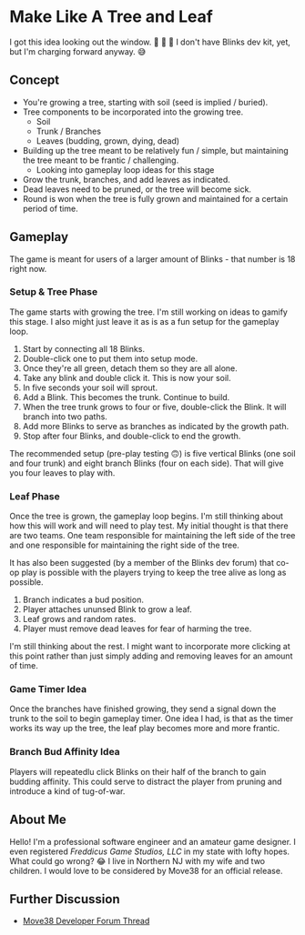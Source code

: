 # Make Like A Tree and Leaf

I got this idea looking out the window. 🌳 🤔 💭 I don't have Blinks dev kit, yet, but I'm charging forward anyway. 😅

## Concept

- You're growing a tree, starting with soil (seed is implied / buried).
- Tree components to be incorporated into the growing tree.
  - Soil
  - Trunk / Branches
  - Leaves (budding, grown, dying, dead)
- Building up the tree meant to be relatively fun / simple, but maintaining the tree meant to be frantic / challenging.
  - Looking into gameplay loop ideas for this stage
- Grow the trunk, branches, and add leaves as indicated.
- Dead leaves need to be pruned, or the tree will become sick.
- Round is won when the tree is fully grown and maintained for a certain period of time.

## Gameplay

The game is meant for users of a larger amount of Blinks - that number is 18 right now.

### Setup & Tree Phase

The game starts with growing the tree. I'm still working on ideas to gamify this stage. I also might just leave it as is as a fun setup for the gameplay loop.

1. Start by connecting all 18 Blinks.
2. Double-click one to put them into setup mode.
3. Once they're all green, detach them so they are all alone.
4. Take any blink and double click it. This is now your soil.
5. In five seconds your soil will sprout.
6. Add a Blink. This becomes the trunk. Continue to build.
7. When the tree trunk grows to four or five, double-click the Blink. It will branch into two paths.
8. Add more Blinks to serve as branches as indicated by the growth path.
9. Stop after four Blinks, and double-click to end the growth.

The recommended setup (pre-play testing 🙃) is five vertical Blinks (one soil and four trunk) and eight branch Blinks (four on each side). That will give you four leaves to play with.

### Leaf Phase

Once the tree is grown, the gameplay loop begins. I'm still thinking about how this will work and will need to play test. My initial thought is that there are two teams. One team responsible for maintaining the left side of the tree and one responsible for maintaining the right side of the tree.

It has also been suggested (by a member of the Blinks dev forum) that co-op play is possible with the players trying to keep the tree alive as long as possible.

1. Branch indicates a bud position.
2. Player attaches ununsed Blink to grow a leaf.
3. Leaf grows and random rates.
4. Player must remove dead leaves for fear of harming the tree.

I'm still thinking about the rest. I might want to incorporate more clicking at this point rather than just simply adding and removing leaves for an amount of time.

### Game Timer Idea

Once the branches have finished growing, they send a signal down the trunk to the soil to begin gameplay timer. One idea I had, is that as the timer works its way up the tree, the leaf play becomes more and more frantic.

### Branch Bud Affinity Idea

Players will repeatedlu click Blinks on their half of the branch to gain budding affinity. This could serve to distract the player from pruning and introduce a kind of tug-of-war.

## About Me

Hello! I'm a professional software engineer and an amateur game designer. I even registered _Freddicus Game Studios, LLC_ in my state with lofty hopes. What could go wrong? 😂 I live in Northern NJ with my wife and two children. I would love to be considered by Move38 for an official release.

## Further Discussion

- [Move38 Developer Forum Thread](https://forum.move38.com/t/new-game-wip-make-like-a-tree-and-leaf/549)

